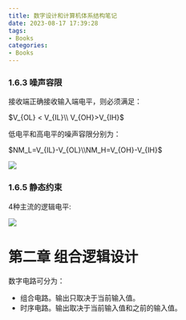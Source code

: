 ```yaml
---
title: 数字设计和计算机体系结构笔记
date: 2023-08-17 17:39:28
tags:
- Books
categories:
- Books
---
```


### 1.6.3 噪声容限

接收端正确接收输入端电平，则必须满足：

$V_{OL} < V_{IL}\\ V_{OH}>V_{IH}$

低电平和高电平的噪声容限分别为：

$NM_L=V_{IL}-V_{OL}\\NM_H=V_{OH}-V_{IH}$

![](https://xyc-1316422823.cos.ap-shanghai.myqcloud.com/20230817150301.png)

### 1.6.5 静态约束

4种主流的逻辑电平:

![](https://xyc-1316422823.cos.ap-shanghai.myqcloud.com/20230817150159.png)

# 第二章 组合逻辑设计

数字电路可分为：

- 组合电路。输出只取决于当前输入值。
- 时序电路。输出取决于当前输入值和之前的输入值。